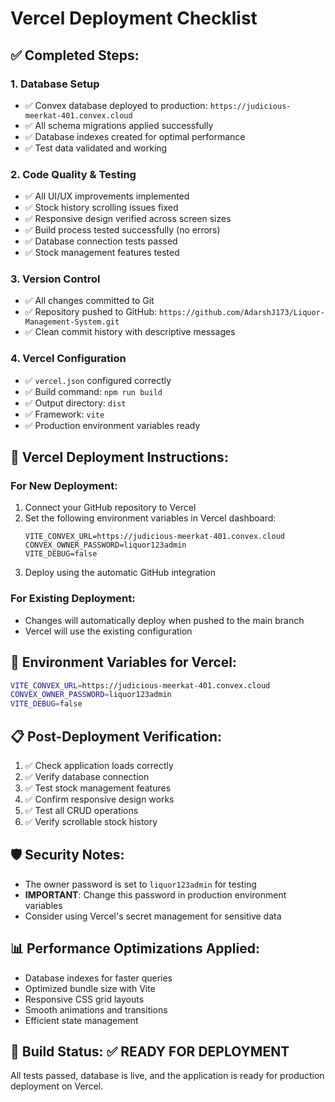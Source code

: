 # Vercel Deployment Checklist

## ✅ Completed Steps:

### 1. Database Setup
- ✅ Convex database deployed to production: `https://judicious-meerkat-401.convex.cloud`
- ✅ All schema migrations applied successfully
- ✅ Database indexes created for optimal performance
- ✅ Test data validated and working

### 2. Code Quality & Testing  
- ✅ All UI/UX improvements implemented
- ✅ Stock history scrolling issues fixed
- ✅ Responsive design verified across screen sizes
- ✅ Build process tested successfully (no errors)
- ✅ Database connection tests passed
- ✅ Stock management features tested

### 3. Version Control
- ✅ All changes committed to Git
- ✅ Repository pushed to GitHub: `https://github.com/AdarshJ173/Liquor-Management-System.git`
- ✅ Clean commit history with descriptive messages

### 4. Vercel Configuration
- ✅ `vercel.json` configured correctly
- ✅ Build command: `npm run build`
- ✅ Output directory: `dist`
- ✅ Framework: `vite`
- ✅ Production environment variables ready

## 🚀 Vercel Deployment Instructions:

### For New Deployment:
1. Connect your GitHub repository to Vercel
2. Set the following environment variables in Vercel dashboard:
   ```
   VITE_CONVEX_URL=https://judicious-meerkat-401.convex.cloud
   CONVEX_OWNER_PASSWORD=liquor123admin
   VITE_DEBUG=false
   ```
3. Deploy using the automatic GitHub integration

### For Existing Deployment:
- Changes will automatically deploy when pushed to the main branch
- Vercel will use the existing configuration

## 🔧 Environment Variables for Vercel:
```bash
VITE_CONVEX_URL=https://judicious-meerkat-401.convex.cloud
CONVEX_OWNER_PASSWORD=liquor123admin
VITE_DEBUG=false
```

## 📋 Post-Deployment Verification:
1. ✅ Check application loads correctly
2. ✅ Verify database connection
3. ✅ Test stock management features
4. ✅ Confirm responsive design works
5. ✅ Test all CRUD operations
6. ✅ Verify scrollable stock history

## 🛡️ Security Notes:
- The owner password is set to `liquor123admin` for testing
- **IMPORTANT**: Change this password in production environment variables
- Consider using Vercel's secret management for sensitive data

## 📊 Performance Optimizations Applied:
- Database indexes for faster queries
- Optimized bundle size with Vite
- Responsive CSS grid layouts
- Smooth animations and transitions
- Efficient state management

## 🚨 Build Status: ✅ READY FOR DEPLOYMENT

All tests passed, database is live, and the application is ready for production deployment on Vercel.
